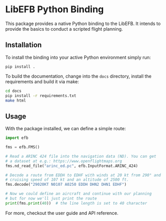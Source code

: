 # LibEFB Python Binding

This package provides a native Python binding to the LibEFB. It
intends to provide the basics to conduct a scripted flight planning.

## Installation

To install the binding into your active Python environment simply run:

```
pip install .
```

To build the documentation, change into the `docs` directory, install
the requirements and build it via make:

```sh
cd docs
pip install -r requirements.txt
make html
```

## Usage

With the package installed, we can define a simple route:

```python
import efb

fms = efb.FMS()

# Read a ARINC 424 file into the navigation data (ND). You can get
# a dataset at e.g.: https://www.openflightmaps.org
fms.nd_read_file("arinc_ed.pc", efb.InputFormat.ARINC_424)

# Decode a route from EDDH to EDHF with winds at 20 kt from 290° and
# cruising speed of 107 kt and an altitude of 2500 ft.
fms.decode("29020KT N0107 A0250 EDDH DHN2 DHN1 EDHF")

# Now we could define an aircraft and continue with our planning
# but for now we'll just print the route
print(fms.print(40))  # the line length is set to 40 character
```

For more, checkout the user guide and API reference.
